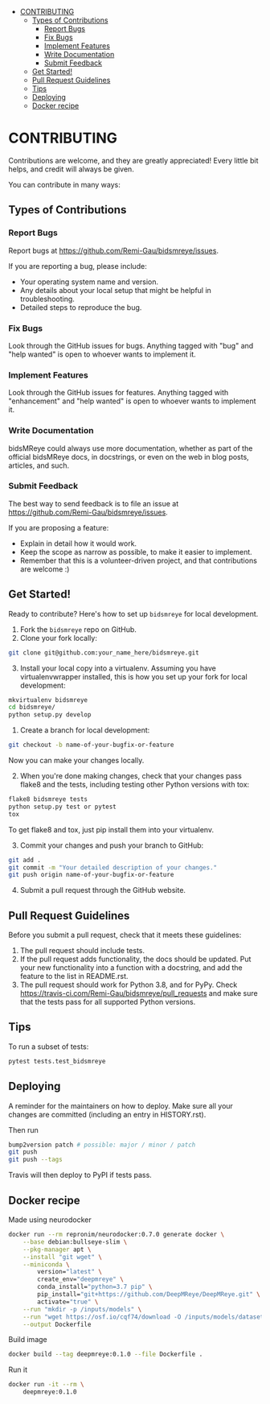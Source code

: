 - [CONTRIBUTING](#contributing)
    - [Types of Contributions](#types-of-contributions)
        - [Report Bugs](#report-bugs)
        - [Fix Bugs](#fix-bugs)
        - [Implement Features](#implement-features)
        - [Write Documentation](#write-documentation)
        - [Submit Feedback](#submit-feedback)
    - [Get Started!](#get-started)
    - [Pull Request Guidelines](#pull-request-guidelines)
    - [Tips](#tips)
    - [Deploying](#deploying)
    - [Docker recipe](#docker-recipe)

# CONTRIBUTING

Contributions are welcome, and they are greatly appreciated! Every little bit
helps, and credit will always be given.

You can contribute in many ways:

## Types of Contributions

### Report Bugs

Report bugs at https://github.com/Remi-Gau/bidsmreye/issues.

If you are reporting a bug, please include:

-   Your operating system name and version.
-   Any details about your local setup that might be helpful in troubleshooting.
-   Detailed steps to reproduce the bug.

### Fix Bugs

Look through the GitHub issues for bugs. Anything tagged with "bug" and "help
wanted" is open to whoever wants to implement it.

### Implement Features

Look through the GitHub issues for features. Anything tagged with "enhancement"
and "help wanted" is open to whoever wants to implement it.

### Write Documentation

bidsMReye could always use more documentation, whether as part of the
official bidsMReye docs, in docstrings, or even on the web in blog posts,
articles, and such.

### Submit Feedback

The best way to send feedback is to file an issue at https://github.com/Remi-Gau/bidsmreye/issues.

If you are proposing a feature:

-   Explain in detail how it would work.
-   Keep the scope as narrow as possible, to make it easier to implement.
-   Remember that this is a volunteer-driven project, and that contributions
    are welcome :)

## Get Started!

Ready to contribute? Here's how to set up `bidsmreye` for local development.

1. Fork the `bidsmreye` repo on GitHub.
2. Clone your fork locally:

```bash
git clone git@github.com:your_name_here/bidsmreye.git
```

3. Install your local copy into a virtualenv. Assuming you have virtualenvwrapper installed, this is how you set up your fork for local development:

```bash
mkvirtualenv bidsmreye
cd bidsmreye/
python setup.py develop
```

1. Create a branch for local development:

```bash
git checkout -b name-of-your-bugfix-or-feature
```

Now you can make your changes locally.

2. When you're done making changes, check that your changes pass flake8 and the
   tests, including testing other Python versions with tox:

```bash
flake8 bidsmreye tests
python setup.py test or pytest
tox
```

To get flake8 and tox, just pip install them into your virtualenv.

3. Commit your changes and push your branch to GitHub:

```bash
git add .
git commit -m "Your detailed description of your changes."
git push origin name-of-your-bugfix-or-feature
```

4. Submit a pull request through the GitHub website.

## Pull Request Guidelines

Before you submit a pull request, check that it meets these guidelines:

1. The pull request should include tests.
2. If the pull request adds functionality, the docs should be updated. Put
   your new functionality into a function with a docstring, and add the
   feature to the list in README.rst.
3. The pull request should work for Python 3.8, and for PyPy. Check
   https://travis-ci.com/Remi-Gau/bidsmreye/pull_requests
   and make sure that the tests pass for all supported Python versions.

## Tips

To run a subset of tests:

```bash
pytest tests.test_bidsmreye
```

## Deploying

A reminder for the maintainers on how to deploy.
Make sure all your changes are committed (including an entry in HISTORY.rst).

Then run

```bash
bump2version patch # possible: major / minor / patch
git push
git push --tags
```

Travis will then deploy to PyPI if tests pass.

## Docker recipe

Made using neurodocker

```bash
docker run --rm repronim/neurodocker:0.7.0 generate docker \
    --base debian:bullseye-slim \
    --pkg-manager apt \
    --install "git wget" \
    --miniconda \
        version="latest" \
        create_env="deepmreye" \
        conda_install="python=3.7 pip" \
        pip_install="git+https://github.com/DeepMReye/DeepMReye.git" \
        activate="true" \
    --run "mkdir -p /inputs/models" \
    --run "wget https://osf.io/cqf74/download -O /inputs/models/dataset1_guided_fixations.h5" \
    --output Dockerfile
```

Build image

```bash
docker build --tag deepmreye:0.1.0 --file Dockerfile .
```

Run it

```bash
docker run -it --rm \
    deepmreye:0.1.0
```
